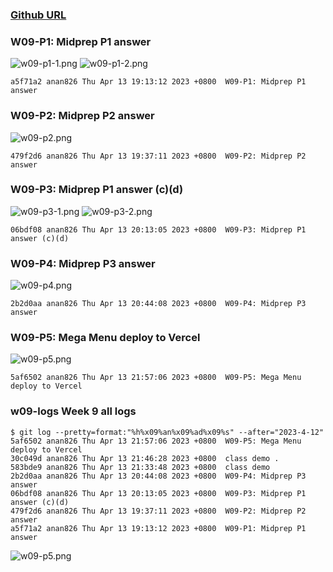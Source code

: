 ### [Github URL](https://github.com/anan826/1112-1N-js-demo-211410658.git)

### W09-P1: Midprep P1 answer

![w09-p1-1.png](https://slyliryvslfzxeqslixp.supabase.co/storage/v1/object/public/demo-58/md_1N_img/w09-p1-1.png)
![w09-p1-2.png](https://slyliryvslfzxeqslixp.supabase.co/storage/v1/object/public/demo-58/md_1N_img/w09-p1-2.png)

```
a5f71a2 anan826 Thu Apr 13 19:13:12 2023 +0800  W09-P1: Midprep P1 answer
```

### W09-P2: Midprep P2 answer

![w09-p2.png](https://slyliryvslfzxeqslixp.supabase.co/storage/v1/object/public/demo-58/md_1N_img/w09-p2.png)

```
479f2d6 anan826 Thu Apr 13 19:37:11 2023 +0800  W09-P2: Midprep P2 answer
```

### W09-P3: Midprep P1 answer (c)(d)

![w09-p3-1.png](https://slyliryvslfzxeqslixp.supabase.co/storage/v1/object/public/demo-58/md_1N_img/w09-p3-1.png)
![w09-p3-2.png](https://slyliryvslfzxeqslixp.supabase.co/storage/v1/object/public/demo-58/md_1N_img/w09-p3-2.png)

```
06bdf08 anan826 Thu Apr 13 20:13:05 2023 +0800  W09-P3: Midprep P1 answer (c)(d)
```

### W09-P4: Midprep P3 answer

![w09-p4.png](https://slyliryvslfzxeqslixp.supabase.co/storage/v1/object/public/demo-58/md_1N_img/w09-p4.png)

```
2b2d0aa anan826 Thu Apr 13 20:44:08 2023 +0800  W09-P4: Midprep P3 answer
```

### W09-P5: Mega Menu deploy to Vercel

![w09-p5.png](https://slyliryvslfzxeqslixp.supabase.co/storage/v1/object/public/demo-58/md_1N_img/w09-p5.png)

```
5af6502 anan826 Thu Apr 13 21:57:06 2023 +0800  W09-P5: Mega Menu deploy to Vercel
```

### w09-logs Week 9 all logs

```
$ git log --pretty=format:"%h%x09%an%x09%ad%x09%s" --after="2023-4-12"
5af6502 anan826 Thu Apr 13 21:57:06 2023 +0800  W09-P5: Mega Menu deploy to Vercel
30c049d anan826 Thu Apr 13 21:46:28 2023 +0800  class demo .
583bde9 anan826 Thu Apr 13 21:33:48 2023 +0800  class demo
2b2d0aa anan826 Thu Apr 13 20:44:08 2023 +0800  W09-P4: Midprep P3 answer
06bdf08 anan826 Thu Apr 13 20:13:05 2023 +0800  W09-P3: Midprep P1 answer (c)(d)
479f2d6 anan826 Thu Apr 13 19:37:11 2023 +0800  W09-P2: Midprep P2 answer
a5f71a2 anan826 Thu Apr 13 19:13:12 2023 +0800  W09-P1: Midprep P1 answer
```

![w09-p5.png](https://slyliryvslfzxeqslixp.supabase.co/storage/v1/object/public/demo-58/md_1N_img/w09-logs.png)
